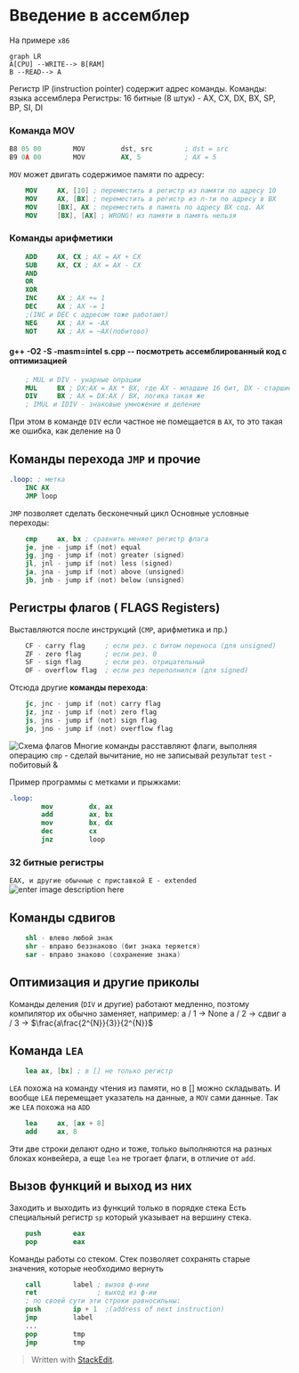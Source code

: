 # Введение в ассемблер

На примере `x86`
```mermaid
graph LR
A[CPU] --WRITE--> B[RAM]
B --READ--> A
```
Регистр IP (instruction pointer) содержит адрес команды.
Команды: языка ассемблера
Регистры:
16 битные (8 штук) - AX, CX, DX, BX, SP, BP, SI, DI

### Команда MOV
```nasm
B8 05 00		MOV			dst, src		; dst = src
B9 0A 00		MOV			AX, 5			; AX = 5
```
`MOV` может двигать содержимое памяти по адресу:
```nasm
	MOV		AX, [10] ; переместить в регистр из памяти по адресу 10
	MOV		AX, [BX] ; переместить в регистр из п-ти по адресу в BX
	MOV		[BX], AX ; переместить в память по адресу BX сод. AX
	MOV		[BX], [AX] ; WRONG! из памяти в память нельзя
```
### Команды арифметики
```nasm
	ADD		AX, CX ; AX = AX + CX
	SUB		AX, CX ; AX = AX - CX
	AND
	OR
	XOR
	INC		AX ; AX += 1
	DEC		AX ; AX -= 1
	;(INC и DEC с адресом тоже работают)
	NEG 	AX ; AX = -AX
	NOT 	AX ; AX = ~AX(побитово)
```
#### g++ -O2 -S -masm=intel s.cpp -- посмотреть ассемблированный код с оптимизацией 
```nasm
	; MUL и DIV - унарные опрации
	MUL 	BX ; DX:AX = AX * BX, где AX - младшие 16 бит, DX - старшие
	DIV 	BX ; AX = DX:AX / BX, логика такая же
	; IMUL и IDIV - знаковые умножение и деление
```
При этом в команде `DIV` если частное не помещается в `AX`, то это такая же ошибка, как деление на 0
## Команды перехода `JMP` и прочие
```nasm
.loop: ; метка
	INC AX
	JMP loop
```
`JMP` позволяет сделать бесконечный цикл
Основные условные переходы:
```nasm
	cmp		ax, bx ; сравнить меняет регистр флага
	je, jne - jump if (not) equal
	jg, jng - jump if (not) greater (signed)
	jl, jnl - jump if (not) less (signed)
	ja, jna - jump if (not) above (unsigned)
	jb, jnb - jump if (not) below (unsigned)
```
## Регистры флагов ( FLAGS Registers)
Выставляются после инструкций (`CMP`, арифметика и пр.)
```nasm
	CF - carry flag		; если рез. с битом переноса (для unsigned)
	ZF - zero flag 		; если рез. 0
	SF - sign flag 		; если рез. отрицательный
	OF - overflow flag 	; если рез переполнился (для signed)
```
Отсюда другие **команды перехода**:
```nasm
	jc, jnc - jump if (not) carry flag
	jz, jnz - jump if (not) zero flag
	js, jns - jump if (not) sign flag
	jo, jno - jump if (not) overflow flag
```
![Схема флагов](https://lh3.googleusercontent.com/bprNmlPi91w1iuOJJYyde39lFgHqC8h8eDBBSr2tNhwTSxECxaI-mLjAln7iCnmBg_xemAXQt0Dh)
Многие команды расставляют флаги, выполняя операцию
`cmp` - сделай вычитание, но не записывай результат
`test` - побитовый &

Пример программы с метками и прыжками:
```nasm
.loop:
		mov			dx, ax
		add			ax, bx
		mov			bx, dx
		dec 		cx
		jnz			loop
```
### 32 битные регистры
`EAX, и другие обычные с приставкой E - extended`
![enter image description here](https://lh3.googleusercontent.com/1K_32oiZwZIL6fC1UX2UW5jXbtj0ClVSLSIiOJuXitkf3mvVw9MvNhK2wjdXvmVbJUG-m3vyuUwz)
## Команды сдвигов
```nasm
	shl - влево любой знак
	shr - вправо беззнаково (бит знака теряется)
	sar - вправо знаково (сохранение знака)
```
## Оптимизация и другие приколы
Команды деления (`DIV` и другие) работают медленно, поэтому компилятор  их обычно заменяет, например:
 a / 1 -> None
 a / 2 -> сдвиг
 a / 3 -> $\frac{a\frac{2^{N}}{3}}{2^{N}}$

## Команда `LEA`
```nasm
	lea ax, [bx] ; в [] не только регистр
```
`LEA` похожа на команду чтения из памяти, но в [] можно складывать. И вообще `LEA` перемещает указатель на данные, а `MOV` сами данные.
Так же `LEA` похожа на `ADD`
```nasm
	lea 	ax, [ax + 8]
	add		ax, 8
```
Эти две строки делают одно и тоже, только выполняются на разных блоках конвейера, а еще `lea` не трогает флаги, в отличие от `add`.

## Вызов функций и выход из них
Заходить и выходить из функций только в порядке стека
Есть специальный регистр `sp` который указывает на вершину стека.
```nasm
	push		eax
	pop			eax
```
Команды работы со стеком. Стек позволяет сохранять старые значения, которые необходимо вернуть
```nasm
	call 		label ; вызов ф-иии
	ret 			  ; выход из ф-ии
	; по своей сути эти строки равносильны:
	push		ip + 1	;(address of next instruction)
	jmp			label
	...
	pop			tmp
	jmp			tmp
```


> Written with [StackEdit](https://stackedit.io/). 
